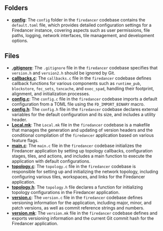 ## Folders
- **[config](firedancer/config.driver.md)**: The `config` folder in the `firedancer` codebase contains the `default.toml` file, which provides detailed configuration settings for a Firedancer instance, covering aspects such as user permissions, file paths, logging, network interfaces, tile management, and development options.

## Files
- **[.gitignore](firedancer/.gitignore.driver.md)**: The `.gitignore` file in the `firedancer` codebase specifies that `version.h` and `version2.h` should be ignored by Git.
- **[callbacks.c](firedancer/callbacks.c.driver.md)**: The `callbacks.c` file in the `firedancer` codebase defines callback functions for various components such as `runtime_pub`, `blockstore`, `fec_sets`, `txncache`, and `exec_spad`, handling their footprint, alignment, and initialization processes.
- **[config.c](firedancer/config.driver.md.c)**: The `config.c` file in the `firedancer` codebase imports a default configuration from a TOML file using the `FD_IMPORT_BINARY` macro.
- **[config.h](firedancer/config.driver.md.h)**: The `config.h` file in the `firedancer` codebase declares external variables for the default configuration and its size, and includes a utility header.
- **[Local.mk](firedancer/Local.mk.driver.md)**: The `Local.mk` file in the `firedancer` codebase is a makefile that manages the generation and updating of version headers and the conditional compilation of the `firedancer` application based on various feature flags.
- **[main.c](firedancer/main.c.driver.md)**: The `main.c` file in the `firedancer` codebase initializes the Firedancer application by setting up topology callbacks, configuration stages, tiles, and actions, and includes a main function to execute the application with default configurations.
- **[topology.c](firedancer/topology.c.driver.md)**: The `topology.c` file in the `firedancer` codebase is responsible for setting up and initializing the network topology, including configuring various tiles, workspaces, and links for the Firedancer application.
- **[topology.h](firedancer/topology.h.driver.md)**: The `topology.h` file declares a function for initializing topology configurations in the Firedancer application.
- **[version.c](firedancer/version.c.driver.md)**: The `version.c` file in the `firedancer` codebase defines versioning information for the application, including major, minor, and patch versions, as well as commit reference strings and numbers.
- **[version.mk](firedancer/version.mk.driver.md)**: The `version.mk` file in the `firedancer` codebase defines and exports versioning information and the current Git commit hash for the Firedancer application.
